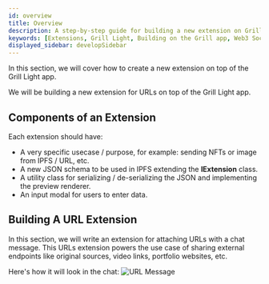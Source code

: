 ```yaml
---
id: overview
title: Overview
description: A step-by-step guide for building a new extension on Grill Light.
keywords: [Extensions, Grill Light, Building on the Grill app, Web3 Social, Blockchain, Subsocial]
displayed_sidebar: developSidebar
---
```


In this section, we will cover how to create a new extension on top of the Grill Light app.

We will be building a new extension for URLs on top of the Grill Light app.

## Components of an Extension

Each extension should have:
- A very specific usecase / purpose, for example: sending NFTs or image from IPFS / URL, etc. 
- A new JSON schema to be used in IPFS extending the **IExtension** class.
- A utility class for serializing / de-serializing the JSON and implementing the preview renderer.
- An input modal for users to enter data.

## Building A URL Extension

In this section, we will write an extension for attaching URLs with a chat message. This URLs extension powers the use case of sharing external endpoints like original sources, video links, portfolio websites, etc.

Here's how it will look in the chat:
![URL Message](/img/extension/url-message.png)

